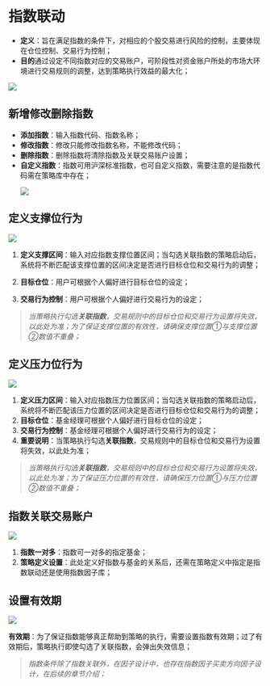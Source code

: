 # 指数联动

- **定义**：旨在满足指数的条件下，对相应的个股交易进行风险的控制，主要体现在仓位控制、交易行为控制；
- **目的**通过设定不同指数对应的交易账户，可阶段性对资金账户所处的市场大环境进行交易规则的调整，达到策略执行效益的最大化；
<p align="left"> <img  src="./images/index_linkage.png"  style="max-width:none;"/> </p>


## 新增修改删除指数
 
- **添加指数**：输入指数代码、指数名称；
- **修改指数**：修改只能修改指数名称，不能修改代码；
- **删除指数**：删除指数将清除指数及关联交易账户设置；
- **自定义指数**：指数可用沪深标准指数，也可自定义指数，需要注意的是指数代码需在策略库中存在；
  <p align="left"> <img  src="./images/index_link_edit.png"  style="max-width:none;"/> </p>

## 定义支撑位行为

 <p align="left"> <img  src="./images/index_link_support.png" style="max-width:none;"/> </p>

1. **定义支撑区间**：输入对应指数支撑位置区间；当勾选关联指数的策略启动后，系统将不断匹配该支撑位置的区间决定是否进行目标仓位和交易行为的调整；

2. **目标仓位**：用户可根据个人偏好进行目标仓位的设定；

3. **交易行为控制**：用户可根据个人偏好进行交易行为的设定；

>*当策略执行勾选**关联指数**，交易规则中的目标仓位和交易行为设置将失效，以此处为准；为了保证支撑位置的有效性，请确保支撑位置①与支撑位置②数值不重叠；*

## 定义压力位行为

![](_assets/images/index_link_Pressure.png)

1. **定义压力区间**：输入对应指数压力位置区间；当勾选关联指数的策略启动后，系统将不断匹配该压力位置的区间决定是否进行目标仓位和交易行为的调整；
2. **目标仓位**：基金经理可根据个人偏好进行目标仓位的设定；
3. **交易行为控制**：基金经理可根据个人偏好进行交易行为的设定；
4. **重要说明**：当策略执行勾选**关联指数**，交易规则中的目标仓位和交易行为设置将失效，以此处为准；

>*当策略执行勾选**关联指数**，交易规则中的目标仓位和交易行为设置将失效，以此处为准；为了保证压力位置的有效性，请确保压力位置①与压力位置②数值不重叠；*

##  指数关联交易账户

![](_assets/images/index_link_fund.png)

1. **指数一对多**：指数可一对多的指定基金；
2. **策略定义设置**：此处定义好指数与基金的关系后，还需在策略定义中指定是指数联动还是使用指数因子库；

## 设置有效期

![](_assets/images/index_link_ValidDate.png)

**有效期**：为了保证指数能够真正帮助到策略的执行，需要设置指数有效期；过了有效期后，策略执行即使勾选了关联指数，会弹出失效信息；

>*指数条件除了指数关联外，在因子设计中，也存在指数因子买卖方向因子设计，在后续的章节介绍；*

